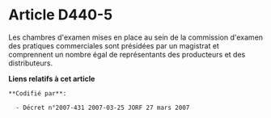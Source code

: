 # Article D440-5

Les chambres d'examen mises en place au sein de la commission d'examen des pratiques commerciales sont présidées par un
magistrat et comprennent un nombre égal de représentants des producteurs et des distributeurs.

**Liens relatifs à cet article**

	**Codifié par**:

	  - Décret n°2007-431 2007-03-25 JORF 27 mars 2007
